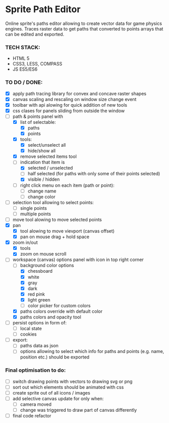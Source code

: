 # Sprite Path Editor
Online sprite's paths editor allowing to create vector data for game physics engines. Traces raster data to get paths that converted to points arrays that can be edited and exported.

### TECH STACK:
* HTML 5
* CSS3, LESS, COMPASS
* JS ES5/ES6

### TO DO / DONE:
- [x] apply path tracing library for convex and concave raster shapes
- [x] canvas scaling and rescaling on window size change event
- [x] toolbar with api alowing for quick addition of new tools
- [x] css clases for panels sliding from outside the window
- [ ] path & points panel with
  - [x] list of selectable:
    - [x] paths
    - [x] points
  - [x] tools:
    - [x] select/unselect all
    - [x] hide/show all
  - [x] remove selected items tool
  - [ ] indication that item is
    - [x] selected / unselected
    - [ ] half selected (for paths with only some of their points selected)
    - [x] visible / hidden
  - [ ] right click menu on each item (path or point):
    - [ ] change name
    - [ ] change color
- [ ] selection tool allowing to select points:
  - [ ] single points
  - [ ] multiple points
- [ ] move tool alowing to move selected points
- [x] pan
  - [x] tool alowing to move vievport (canvas offset)
  - [x] pan on mouse drag + hold space
- [x] zoom in/out
  - [x] tools
  - [x] zoom on mouse scroll
- [ ] workspace (canvas) options panel with icon in top right corner
  - [ ] background color options
    - [x] chessboard
    - [x] white
    - [x] gray
    - [x] dark
    - [x] red pink
    - [x] light green
    - [ ] color picker for custom colors
  - [x] paths colors override with default color
  - [x] paths colors and opacity tool
- [ ] persist options in form of:
  - [ ] local state
  - [ ] cookies
- [ ] export:
  - [ ] paths data as json
  - [ ] options allowing to select which info for paths and points (e.g. name, position etc.) should be exported

### Final optimisation to do:
- [ ] switch drawing points with vectors to drawing svg or png
- [ ] sort out which elements should be animated with css
- [ ] create sprite out of all icons / images
- [ ] add selective canvas update for only when:
  - [ ] camera moved
  - [ ] change was triggered to draw part of canvas differently
- [ ] final code refactor
